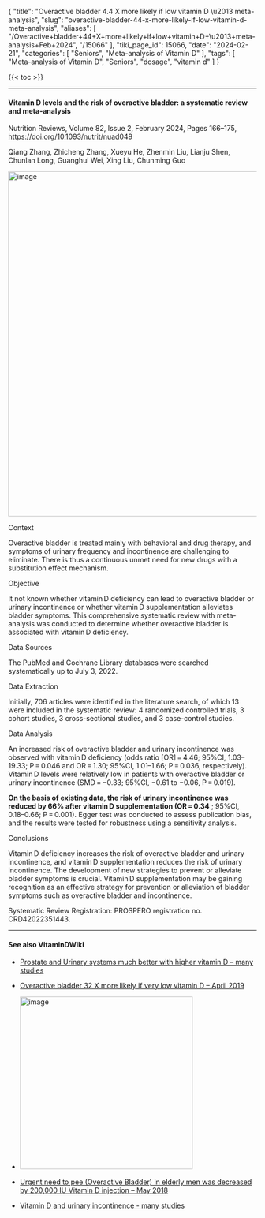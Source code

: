 {
    "title": "Overactive bladder 4.4 X more likely if low vitamin D \u2013 meta-analysis",
    "slug": "overactive-bladder-44-x-more-likely-if-low-vitamin-d-meta-analysis",
    "aliases": [
        "/Overactive+bladder+44+X+more+likely+if+low+vitamin+D+\u2013+meta-analysis+Feb+2024",
        "/15066"
    ],
    "tiki_page_id": 15066,
    "date": "2024-02-21",
    "categories": [
        "Seniors",
        "Meta-analysis of Vitamin D"
    ],
    "tags": [
        "Meta-analysis of Vitamin D",
        "Seniors",
        "dosage",
        "vitamin d"
    ]
}


{{< toc >}}

---

#### Vitamin D levels and the risk of overactive bladder: a systematic review and meta-analysis

Nutrition Reviews, Volume 82, Issue 2, February 2024, Pages 166–175, https://doi.org/10.1093/nutrit/nuad049

Qiang Zhang, Zhicheng Zhang, Xueyu He, Zhenmin Liu, Lianju Shen, Chunlan Long, Guanghui Wei, Xing Liu, Chunming Guo

<img src="https://d1bk1kqxc0sym.cloudfront.net/attachments/png/overactive-bladder-table.png" alt="image" width="700">

Context

Overactive bladder is treated mainly with behavioral and drug therapy, and symptoms of urinary frequency and incontinence are challenging to eliminate. There is thus a continuous unmet need for new drugs with a substitution effect mechanism.

Objective

It not known whether vitamin D deficiency can lead to overactive bladder or urinary incontinence or whether vitamin D supplementation alleviates bladder symptoms. This comprehensive systematic review with meta-analysis was conducted to determine whether overactive bladder is associated with vitamin D deficiency.

Data Sources

The PubMed and Cochrane Library databases were searched systematically up to July 3, 2022.

Data Extraction

Initially, 706 articles were identified in the literature search, of which 13 were included in the systematic review: 4 randomized controlled trials, 3 cohort studies, 3 cross-sectional studies, and 3 case-control studies.

Data Analysis

An increased risk of overactive bladder and urinary incontinence was observed with vitamin D deficiency (odds ratio <span>[OR]</span> = 4.46; 95%CI, 1.03–19.33; P = 0.046 and OR = 1.30; 95%CI, 1.01–1.66; P = 0.036, respectively). Vitamin D levels were relatively low in patients with overactive bladder or urinary incontinence (SMD = −0.33; 95%CI, −0.61 to −0.06, P = 0.019). 

 **On the basis of existing data, the risk of urinary incontinence was reduced by 66% after vitamin D supplementation (OR = 0.34** ; 95%CI, 0.18–0.66; P = 0.001). Egger test was conducted to assess publication bias, and the results were tested for robustness using a sensitivity analysis.

Conclusions

Vitamin D deficiency increases the risk of overactive bladder and urinary incontinence, and vitamin D supplementation reduces the risk of urinary incontinence. The development of new strategies to prevent or alleviate bladder symptoms is crucial. Vitamin D supplementation may be gaining recognition as an effective strategy for prevention or alleviation of bladder symptoms such as overactive bladder and incontinence.

Systematic Review Registration: PROSPERO registration no. CRD42022351443.

---

#### See also VitaminDWiki

* [Prostate and Urinary systems much better with higher vitamin D – many studies](/posts/prostate-and-urinary-systems-much-better-with-higher-vitamin-d-many-studies)

* [Overactive bladder 32 X more likely if very low vitamin D – April 2019](/posts/overactive-bladder-32-x-more-likely-if-very-low-vitamin-d)

* <img src="https://d1bk1kqxc0sym.cloudfront.net/attachments/jpeg/overactive-vs.-age.jpg" alt="image" width="350">

* [Urgent need to pee (Overactive Bladder) in elderly men was decreased by 200,000 IU Vitamin D injection – May 2018](/posts/urgent-need-to-pee-overactive-bladder-in-elderly-men-was-decreased-by-200000-iu-vitamin-d-injection)

* [Vitamin D and urinary incontinence - many studies](/posts/vitamin-d-and-urinary-incontinence-many-studies)